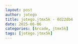 ```yaml
---
layout: post
author: jotego
title: jotego.jtmx5k - 0d22db4
date: 2025-06-06
categories: [Arcade, jtmx5k]
tags: [jotego.jtmx5k]
---
```


